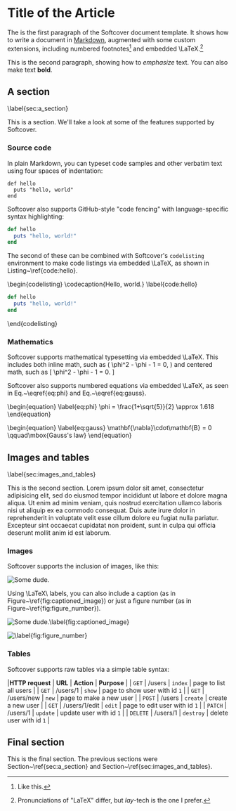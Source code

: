 # Title of the Article

The is the first paragraph of the Softcover document template. It shows how to write a document in [Markdown](http://daringfireball.net/projects/markdown/), augmented with some custom extensions, including numbered footnotes[^sample-footnote] and embedded \LaTeX.[^pronunciation]

This is the second paragraph, showing how to *emphasize* text. You can also make text **bold**.

## A section
\label{sec:a_section}

This is a section. We'll take a look at some of the features supported by Softcover.

### Source code

In plain Markdown, you can typeset code samples and other verbatim text using four spaces of indentation:

    def hello
      puts "hello, world"
    end

Softcover also supports GitHub-style "code fencing" with language-specific syntax highlighting:

```ruby
def hello
  puts "hello, world!"
end
```

The second of these can be combined with Softcover's `codelisting` environment to make code listings via embedded \LaTeX, as shown in Listing~\ref{code:hello}.

\begin{codelisting}
\codecaption{Hello, world.}
\label{code:hello}
```ruby
def hello
  puts "hello, world!"
end
```
\end{codelisting}


### Mathematics

Softcover supports mathematical typesetting via embedded \LaTeX. This includes both inline math, such as \( \phi^2 - \phi - 1 = 0, \) and centered math, such as
\[ \phi^2 - \phi - 1 = 0. \]

Softcover also supports numbered equations via embedded \LaTeX, as seen in Eq.~\eqref{eq:phi} and Eq.~\eqref{eq:gauss}.

\begin{equation}
\label{eq:phi}
\phi = \frac{1+\sqrt{5}}{2} \approx 1.618
\end{equation}

\begin{equation}
\label{eq:gauss}
\mathbf{\nabla}\cdot\mathbf{B} = 0 \qquad\mbox{Gauss's law}
\end{equation}


## Images and tables
\label{sec:images_and_tables}

This is the second section. Lorem ipsum dolor sit amet, consectetur adipisicing elit, sed do eiusmod
tempor incididunt ut labore et dolore magna aliqua. Ut enim ad minim veniam,
quis nostrud exercitation ullamco laboris nisi ut aliquip ex ea commodo
consequat. Duis aute irure dolor in reprehenderit in voluptate velit esse
cillum dolore eu fugiat nulla pariatur. Excepteur sint occaecat cupidatat non
proident, sunt in culpa qui officia deserunt mollit anim id est laborum.

### Images

Softcover supports the inclusion of images, like this:

![Some dude.](images/01_michael_hartl_headshot.jpg)

Using \LaTeX\ labels, you can also include a caption (as in Figure~\ref{fig:captioned_image}) or just a figure number (as in Figure~\ref{fig:figure_number}).

![Some dude.\label{fig:captioned_image}](images/01_michael_hartl_headshot.jpg)

![\label{fig:figure_number}](images/01_michael_hartl_headshot.jpg)

### Tables

Softcover supports raw tables via a simple table syntax:

|**HTTP request** | **URL** | **Action** | **Purpose** |
| `GET` | /users | `index` | page to list all users |
| `GET` | /users/1 | `show` | page to show user with id `1` |
| `GET` | /users/new | `new` | page to make a new user |
| `POST` | /users | `create` | create a new user |
| `GET` | /users/1/edit | `edit` | page to edit user with id `1` |
| `PATCH` | /users/1 | `update` | update user with id `1` |
| `DELETE` | /users/1 | `destroy` | delete user with id `1` |


## Final section

This is the final section. The previous sections were Section~\ref{sec:a_section} and Section~\ref{sec:images_and_tables}.

[^sample-footnote]: Like this.

[^pronunciation]: Pronunciations of "LaTeX" differ, but *lay*-tech is the one I prefer.

